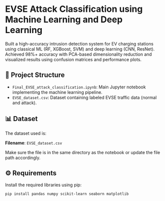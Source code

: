 # EVSE Attack Classification using Machine Learning and Deep Learning

Built a high-accuracy intrusion detection system for EV charging stations using classical ML (RF, XGBoost, SVM) and deep learning (CNN, ResNet). Achieved 98%+ accuracy with PCA-based dimensionality reduction and visualized results using confusion matrices and performance plots.

## 📁 Project Structure

- `Final_EVSE_attack_classification.ipynb`: Main Jupyter notebook implementing the machine learning pipeline.
- `EVSE_dataset.csv`: Dataset containing labeled EVSE traffic data (normal and attack).

## 📊 Dataset

The dataset used is:

**Filename**: `EVSE_dataset.csv`

Make sure the file is in the same directory as the notebook or update the file path accordingly.

## ⚙️ Requirements

Install the required libraries using pip:

```bash
pip install pandas numpy scikit-learn seaborn matplotlib

